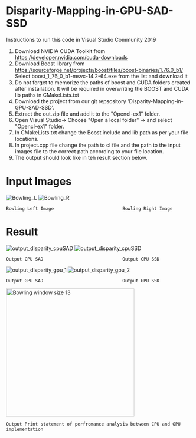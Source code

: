 # Disparity-Mapping-in-GPU-SAD-SSD

Instructions to run this code in Visual Studio Community 2019
1.  Download NVIDIA CUDA Toolkit from https://developer.nvidia.com/cuda-downloads
2.  Download Boost library from https://sourceforge.net/projects/boost/files/boost-binaries/1.76.0_b1/
	Select boost_1_76_0_b1-msvc-14.2-64.exe from the list and download it
3.  Do not forget to memorize the paths of boost and CUDA folders created after installation. It will be
        required in overwriting the BOOST and CUDA lib paths in CMakeLists.txt
5.  Download the project from our git repsository 'Disparity-Mapping-in-GPU-SAD-SSD'.
6.  Extract the out.zip file and add it to the "Opencl-ex1" folder.
7.  Open Visual Studio-> Choose "Open a local folder" -> and select "Opencl-ex1" folder.
8.  In CMakeLists.txt change the Boost include and lib path as per your file locations.
9.  In project.cpp file change the path to cl file and the path to the input images file to the correct
	path according to your file location.
10. The output should look like in teh result section below.

# Input Images

![Bowling_L](https://user-images.githubusercontent.com/65502010/126905013-951a25dd-c281-49a0-96d8-b56c6830669f.jpg)
![Bowling_R](https://user-images.githubusercontent.com/65502010/126905025-82559f67-ae0f-4480-9b64-3b4a8da4698e.jpg)
	
	Bowling Left Image							Bowling Right Image
# Result

![output_disparity_cpuSAD](https://user-images.githubusercontent.com/65502010/126905037-66c35eb1-cbd8-4822-849b-2bf0e1a3857b.jpg)
![output_disparity_cpuSSD](https://user-images.githubusercontent.com/65502010/126905041-11d142cd-c758-4eb0-85a3-8b6d5dd1bc25.jpg)

	Output CPU SAD								Output CPU SSD
![output_disparity_gpu_1](https://user-images.githubusercontent.com/65502010/126905043-4efb934a-261c-48b4-9452-a043c2ae6580.jpg)
![output_disparity_gpu_2](https://user-images.githubusercontent.com/65502010/126905045-b00527ef-e7f4-43c1-8851-63dfb87a2c3c.jpg)

	Output GPU SAD								Output GPU SSD
<img width="347" alt="Bowling window size 13" src="https://user-images.githubusercontent.com/65502010/126905049-4090de7d-8bde-4cb4-b27d-3b0fa0ea8751.PNG">

	Output Print statement of perfromance analysis between CPU and GPU implementation




